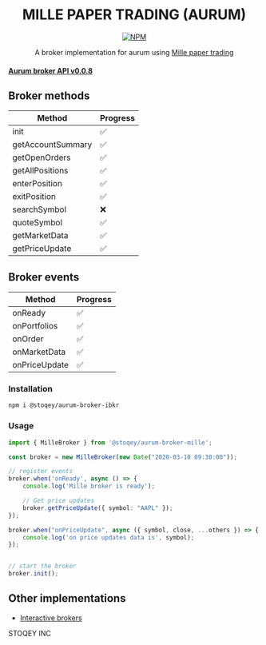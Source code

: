<h1 align="center">MILLE PAPER TRADING (AURUM)</h1>

<p align="center">
<a href="https://www.npmjs.com/package/@stoqey/aurum-broker-mille">
<img alt="NPM" src="https://img.shields.io/npm/dt/@stoqey/aurum-broker-mille.svg"></img>
</a>

</p>


<p align="center">
A broker implementation for aurum using <a href="https://github.com/stoqey/mille">Mille paper trading</a>
</p>

####  [Aurum broker API v0.0.8](https://github.com/stoqey/aurum-broker-spec)

## Broker methods

| Method            | Progress |
| ----------------- | -------- |
| init              | ✅        |
| getAccountSummary | ✅        |
| getOpenOrders     | ✅        |
| getAllPositions   | ✅        |
| enterPosition     | ✅        |
| exitPosition      | ✅        |
| searchSymbol      | ❌        |
| quoteSymbol       | ✅        |
| getMarketData     | ✅        |
| getPriceUpdate    | ✅        |

## Broker events
| Method        | Progress |
| ------------- | -------- |
| onReady       | ✅        |
| onPortfolios  | ✅        |
| onOrder       | ✅        |
| onMarketData  | ✅        |
| onPriceUpdate | ✅        |


### Installation
```bash
npm i @stoqey/aurum-broker-ibkr
```

### Usage

```ts
import { MilleBroker } from '@stoqey/aurum-broker-mille';

const broker = new MilleBroker(new Date("2020-03-10 09:30:00"));

// register events
broker.when('onReady', async () => {
    console.log('Mille broker is ready');

    // Get price updates
    broker.getPriceUpdate({ symbol: "AAPL" });
});

broker.when("onPriceUpdate", async ({ symbol, close, ...others }) => {
    console.log('on price updates data is', symbol);
});


// start the broker
broker.init();


```


## Other implementations
- [Interactive brokers](https://github.com/stoqey/aurum-broker-ibkr)


STOQEY INC